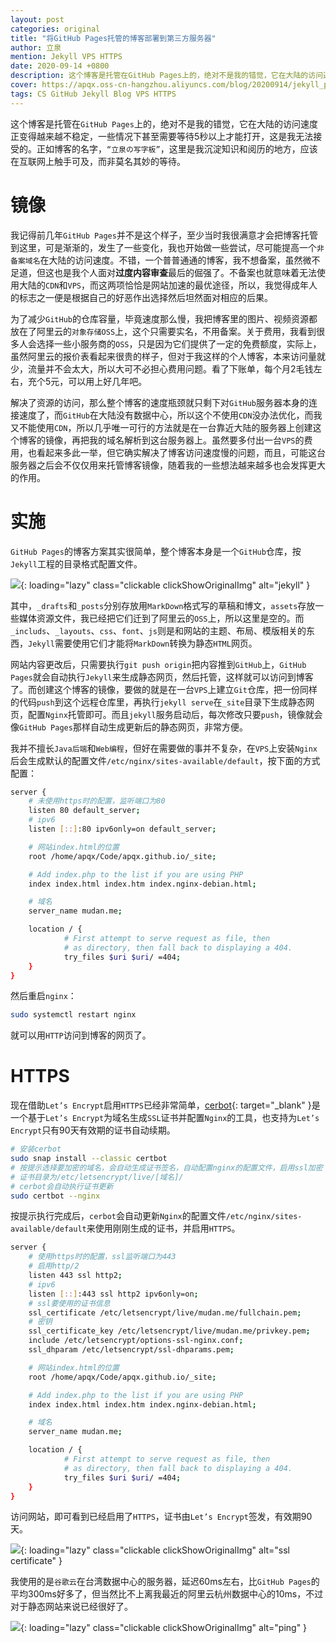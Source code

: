 ```yaml
---
layout: post
categories: original
title: "将GitHub Pages托管的博客部署到第三方服务器"
author: 立泉
mention: Jekyll VPS HTTPS
date: 2020-09-14 +0800
description: 这个博客是托管在GitHub Pages上的，绝对不是我的错觉，它在大陆的访问速度正变得越来越不稳定，一些情况下甚至需要等待5秒以上才能打开，这是我无法接受的。正如博客的名字，“立泉の写字板”，这里是我沉淀知识和阅历的地方，应该在互联网上触手可及，而非莫名其妙的等待。
cover: https://apqx.oss-cn-hangzhou.aliyuncs.com/blog/20200914/jekyll_project.png
tags: CS GitHub Jekyll Blog VPS HTTPS
---
```


这个博客是托管在`GitHub Pages`上的，绝对不是我的错觉，它在大陆的访问速度正变得越来越不稳定，一些情况下甚至需要等待5秒以上才能打开，这是我无法接受的。正如博客的名字，`“立泉の写字板”`，这里是我沉淀知识和阅历的地方，应该在互联网上触手可及，而非莫名其妙的等待。

# 镜像

我记得前几年`GitHub Pages`并不是这个样子，至少当时我很满意才会把博客托管到这里，可是渐渐的，发生了一些变化，我也开始做一些尝试，尽可能提高一个`非备案域名`在大陆的访问速度。不错，一个普普通通的博客，我不想备案，虽然微不足道，但这也是我个人面对**过度内容审查**最后的倔强了。不备案也就意味着无法使用大陆的`CDN`和`VPS`，而这两项恰恰是网站加速的最优途径，所以，我觉得成年人的标志之一便是根据自己的好恶作出选择然后坦然面对相应的后果。

为了减少`GitHub`的仓库容量，毕竟速度那么慢，我把博客里的图片、视频资源都放在了阿里云的`对象存储OSS`上，这个只需要实名，不用备案。关于费用，我看到很多人会选择一些小服务商的`OSS`，只是因为它们提供了一定的免费额度，实际上，虽然阿里云的报价表看起来很贵的样子，但对于我这样的个人博客，本来访问量就少，流量并不会太大，所以大可不必担心费用问题。看了下账单，每个月2毛钱左右，充个5元，可以用上好几年吧。

解决了资源的访问，那么整个博客的速度瓶颈就只剩下对`GitHub`服务器本身的连接速度了，而`GitHub`在大陆没有数据中心，所以这个不使用`CDN`没办法优化，而我又不能使用`CDN`，所以几乎唯一可行的方法就是在一台靠近大陆的服务器上创建这个博客的镜像，再把我的域名解析到这台服务器上。虽然要多付出一台`VPS`的费用，也看起来多此一举，但它确实解决了博客访问速度慢的问题，而且，可能这台服务器之后会不仅仅用来托管博客镜像，随着我的一些想法越来越多也会发挥更大的作用。

# 实施

`GitHub Pages`的博客方案其实很简单，整个博客本身是一个`GitHub`仓库，按`Jekyll`工程的目录格式配置文件。

![](https://apqx.oss-cn-hangzhou.aliyuncs.com/blog/20200914/jekyll_project.png){: loading="lazy" class="clickable clickShowOriginalImg" alt="jekyll" }

其中，`_drafts`和`_posts`分别存放用`MarkDown`格式写的草稿和博文，`assets`存放一些媒体资源文件，我已经把它们迁到了阿里云的`OSS`上，所以这里是空的。而`_includs`、`_layouts`、`css`、`font`、`js`则是和网站的主题、布局、模版相关的东西，`Jekyll`需要使用它们才能将`MarkDown`转换为静态`HTML`网页。

网站内容更改后，只需要执行`git push origin`把内容推到`GitHub`上，`GitHub Pages`就会自动执行`Jekyll`来生成静态网页，然后托管，这样就可以访问到博客了。而创建这个博客的镜像，要做的就是在一台`VPS`上建立`Git`仓库，把一份同样的代码`push`到这个远程仓库里，再执行`jekyll serve`在`_site`目录下生成静态网页，配置`Nginx`托管即可。而且`jekyll`服务启动后，每次修改只要`push`，镜像就会像`GitHub Pages`那样自动生成更新后的静态网页，非常方便。

我并不擅长`Java后端`和`Web编程`，但好在需要做的事并不复杂，在`VPS`上安装`Nginx`后会生成默认的配置文件`/etc/nginx/sites-available/default`，按下面的方式配置：

```sh
server {
    # 未使用https时的配置，监听端口为80
    listen 80 default_server;
    # ipv6
    listen [::]:80 ipv6only=on default_server;

    # 网站index.html的位置
    root /home/apqx/Code/apqx.github.io/_site;

    # Add index.php to the list if you are using PHP
    index index.html index.htm index.nginx-debian.html;

    # 域名
    server_name mudan.me;

    location / {
            # First attempt to serve request as file, then
            # as directory, then fall back to displaying a 404.
            try_files $uri $uri/ =404;
    }
}
```

然后重启`nginx`：

```sh
sudo systemctl restart nginx
```

就可以用`HTTP`访问到博客的网页了。

# HTTPS

现在借助`Let’s Encrypt`启用`HTTPS`已经非常简单，[cerbot](https://certbot.eff.org/lets-encrypt/ubuntufocal-nginx){: target="_blank" }是一个基于`Let’s Encrypt`为域名生成`SSL`证书并配置`Nginx`的工具，也支持为`Let’s Encrypt`只有90天有效期的证书自动续期。

```sh
# 安装cerbot
sudo snap install --classic certbot
# 按提示选择要加密的域名，会自动生成证书签名，自动配置nginx的配置文件，启用ssl加密
# 证书目录为/etc/letsencrypt/live/[域名]/
# cerbot会自动执行证书更新
sudo certbot --nginx
```

按提示执行完成后，`cerbot`会自动更新`Nginx`的配置文件`/etc/nginx/sites-available/default`来使用刚刚生成的证书，并启用`HTTPS`。

```sh
server {
    # 使用https时的配置，ssl监听端口为443
    # 启用http/2
    listen 443 ssl http2; 
    # ipv6
    listen [::]:443 ssl http2 ipv6only=on; 
    # ssl要使用的证书信息
    ssl_certificate /etc/letsencrypt/live/mudan.me/fullchain.pem; 
    # 密钥
    ssl_certificate_key /etc/letsencrypt/live/mudan.me/privkey.pem; 
    include /etc/letsencrypt/options-ssl-nginx.conf; 
    ssl_dhparam /etc/letsencrypt/ssl-dhparams.pem; 

    # 网站index.html的位置
    root /home/apqx/Code/apqx.github.io/_site;

    # Add index.php to the list if you are using PHP
    index index.html index.htm index.nginx-debian.html;

    # 域名
    server_name mudan.me;

    location / {
            # First attempt to serve request as file, then
            # as directory, then fall back to displaying a 404.
            try_files $uri $uri/ =404;
    }
}
```

访问网站，即可看到已经启用了`HTTPS`，证书由`Let’s Encrypt`签发，有效期90天。

![](https://apqx.oss-cn-hangzhou.aliyuncs.com/blog/20200914/lets_encrypt.jpg){: loading="lazy" class="clickable clickShowOriginalImg" alt="ssl certificate" }

我使用的是`谷歌云`在台湾数据中心的服务器，延迟60ms左右，比`GitHub Pages`的平均300ms好多了，但当然比不上离我最近的阿里云杭州数据中心的10ms，不过对于静态网站来说已经很好了。

![](https://apqx.oss-cn-hangzhou.aliyuncs.com/blog/20200914/ping_apqxme.jpg){: loading="lazy" class="clickable clickShowOriginalImg" alt="ping" }